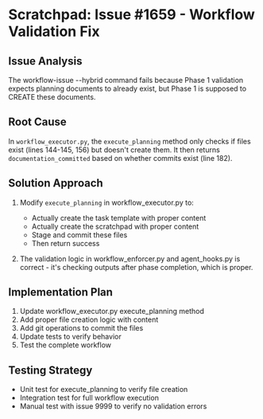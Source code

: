 # Scratchpad: Issue #1659 - Workflow Validation Fix

## Issue Analysis
The workflow-issue --hybrid command fails because Phase 1 validation expects planning documents to already exist, but Phase 1 is supposed to CREATE these documents.

## Root Cause
In `workflow_executor.py`, the `execute_planning` method only checks if files exist (lines 144-145, 156) but doesn't create them. It then returns `documentation_committed` based on whether commits exist (line 182).

## Solution Approach
1. Modify `execute_planning` in workflow_executor.py to:
   - Actually create the task template with proper content
   - Actually create the scratchpad with proper content
   - Stage and commit these files
   - Then return success

2. The validation logic in workflow_enforcer.py and agent_hooks.py is correct - it's checking outputs after phase completion, which is proper.

## Implementation Plan
1. Update workflow_executor.py execute_planning method
2. Add proper file creation logic with content
3. Add git operations to commit the files
4. Update tests to verify behavior
5. Test the complete workflow

## Testing Strategy
- Unit test for execute_planning to verify file creation
- Integration test for full workflow execution
- Manual test with issue 9999 to verify no validation errors
